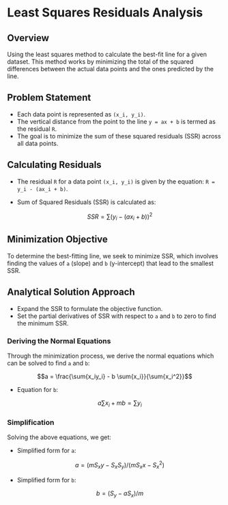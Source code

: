 
# Least Squares Residuals Analysis

## Overview

Using the least squares method to calculate the best-fit line for a given dataset.
This method works by minimizing the total of the squared differences between the actual data points
and the ones predicted by the line.

## Problem Statement

* Each data point is represented as `(x_i, y_i)`.
* The vertical distance from the point to the line `y = ax + b` is termed as the residual `R`.
* The goal is to minimize the sum of these squared residuals (SSR) across all data points.


## Calculating Residuals

* The residual `R` for a data point `(x_i, y_i)` is given by the equation: `R = y_i - (ax_i + b)`.
* Sum of Squared Residuals (SSR) is calculated as:

  ```math
  SSR = ∑(y_i - (ax_i + b))^2
  ```

## Minimization Objective

To determine the best-fitting line, we seek to minimize SSR, which involves finding the values of `a` (slope) and `b` (y-intercept) that lead to the smallest SSR.

## Analytical Solution Approach

* Expand the SSR to formulate the objective function.
* Set the partial derivatives of SSR with respect to `a` and `b` to zero to find the minimum SSR.

### Deriving the Normal Equations

Through the minimization process, we derive the normal equations which can be solved to find `a` and `b`:

```math
a = \frac{\sum{x_iy_i} - b \sum{x_i}}{\sum{x_i^2}}
  ```

* Equation for `b`:

  ```math
  a∑x_i + mb = ∑y_i
  ```

### Simplification

Solving the above equations, we get:

* Simplified form for `a`:

  ```math
  a = (mS_xy - S_xS_y) / (mS_xx - S_x^2)
  ```

* Simplified form for `b`:

  ```math
  b = (S_y - aS_x) / m
  ```
